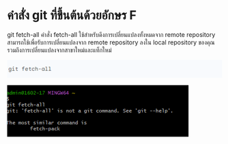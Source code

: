 # คำสั่ง git ที่ขึ้นต้นด้วยอักษร F

git fetch-all
คำสั่ง fetch-all ใช้สำหรับดึงการเปลี่ยนแปลงทั้งหมดจาก remote repository สามารถใช้เพื่อรับการเปลี่ยนแปลงจาก remote repository ลงใน local repository ของคุณ รวมถึงการเปลี่ยนแปลงจากสาขาใหม่และแท็กใหม่

![Alt text](image-17.png)

![Alt text](image-18.png)

